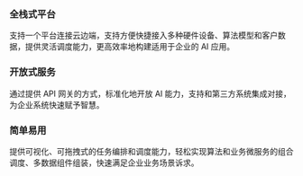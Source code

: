 ### 全栈式平台
支持一个平台连接云边端，支持方便快捷接入多种硬件设备、算法模型和客户数据，提供灵活调度能力，更高效率地构建适用于企业的 AI 应用。

### 开放式服务
通过提供 API 网关的方式，标准化地开放 AI 能力，支持和第三方系统集成对接，为企业系统快速赋予智慧。

### 简单易用
提供可视化、可拖拽式的任务编排和调度能力，轻松实现算法和业务微服务的组合调度、多数据组件组装，快速满足企业业务场景诉求。
